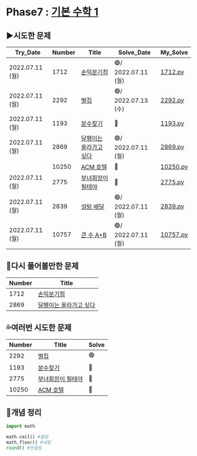 # Phase7 : [기본 수학 1](https://www.acmicpc.net/step/8)



## ▶️시도한 문제

| Try_Date        | Number | Title                                                        | Solve_Date         | My_Solve               |
| --------------- | ------ | ------------------------------------------------------------ | ------------------ | ---------------------- |
| 2022.07.11 (월) | 1712   | [손익분기점](https://www.acmicpc.net/problem/1712)           | 🟢/ 2022.07.11 (월) | [1712.py](./1712.py)   |
| 2022.07.11 (월) | 2292   | [벌집](https://www.acmicpc.net/problem/2292)                 | 🟢/ 2022.07.13 (수) | [2292.py](./2292.py)   |
| 2022.07.11 (월) | 1193   | [분수찾기](https://www.acmicpc.net/problem/1193)             | 🔴                  | [1193.py](./1193.py)   |
| 2022.07.11 (월) | 2869   | [달팽이는 올라가고 싶다](https://www.acmicpc.net/problem/2869) | 🟢/ 2022.07.11 (월) | [2869.py](./2869.py)   |
|                 | 10250  | [ACM 호텔](https://www.acmicpc.net/problem/10250)            | 🔴                  | [10250.py](./10250.py) |
| 2022.07.11 (월) | 2775   | [부녀회장이 될테야](https://www.acmicpc.net/problem/2775)    | 🔴                  | [2775.py](./2775.py)   |
| 2022.07.11 (월) | 2839   | [설탕 배달](https://www.acmicpc.net/problem/2839)            | 🟢/ 2022.07.11 (월) | [2839.py](./2839.py)   |
| 2022.07.11 (월) | 10757  | [큰 수 A+B](https://www.acmicpc.net/problem/10757)           | 🟢/ 2022.07.11 (월) | [10757.py](./10757.py) |



## 💫다시 풀어볼만한 문제

| Number | Title                                                        |
| ------ | ------------------------------------------------------------ |
| 1712   | [손익분기점](https://www.acmicpc.net/problem/1712)           |
| 2869   | [달팽이는 올라가고 싶다](https://www.acmicpc.net/problem/2869) |



## 💦여러번 시도한 문제

| Number | Title                                                     | Solve |
| ------ | --------------------------------------------------------- | ----- |
| 2292   | [벌집](https://www.acmicpc.net/problem/2292)              | 🟢     |
| 1193   | [분수찾기](https://www.acmicpc.net/problem/1193)          | 🔴     |
| 2775   | [부녀회장이 될테야](https://www.acmicpc.net/problem/2775) | 🔴     |
| 10250  | [ACM 호텔](https://www.acmicpc.net/problem/10250)         | 🔴     |



## 📑개념 정리 

```python
import math

math.ceil() #올림
math.floor() #내림
round() #반올림
```

